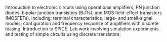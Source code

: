 Introduction to electronic circuits using operational amplifiers, PN junction diodes, bipolar junction transistors (BJTs), and MOS field-effect transistors (MOSFETs), including: terminal characteristics, large- and small-signal models; configuration and frequency response of amplifiers with discrete biasing. Introduction to SPICE. Lab work involving simulation experiments and testing of simple circuits using discrete transistors.

